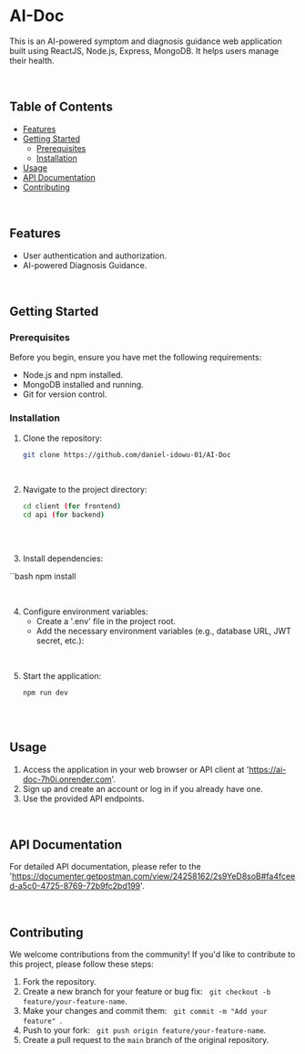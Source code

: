 # AI-Doc

This is an AI-powered symptom and diagnosis guidance web application built using ReactJS, Node.js, Express, MongoDB. It helps users manage their health.

<br>

## Table of Contents

- [Features](#features)
- [Getting Started](#getting-started)
  - [Prerequisites](#prerequisites)
  - [Installation](#installation)
- [Usage](#usage)
- [API Documentation](#api-documentation)
- [Contributing](#contributing)

<br>

## Features

- User authentication and authorization.
- AI-powered Diagnosis Guidance.

<br>

## Getting Started

### Prerequisites

Before you begin, ensure you have met the following requirements:

- Node.js and npm installed.
- MongoDB installed and running.
- Git for version control.
  
### Installation

1. Clone the repository:

   ```bash
   git clone https://github.com/daniel-idowu-01/AI-Doc

<br>
   
2. Navigate to the project directory:

   ```bash
   cd client (for frontend)
   cd api (for backend)
 
  <br>
  
  3. Install dependencies:

   ``bash
   npm install

  <br>
  
4. Configure environment variables:
   - Create a '.env' file in the project root.
   - Add the necessary environment variables (e.g., database URL, JWT secret, etc.):

 <br>
    
5. Start the application:

   ```bash
   npm run dev
 
  <br>

## Usage

1. Access the application in your web browser or API client at 'https://ai-doc-7h0i.onrender.com'.
2. Sign up and create an account or log in if you already have one.
3. Use the provided API endpoints.

<br>

## API Documentation

For detailed API documentation, please refer to the 'https://documenter.getpostman.com/view/24258162/2s9YeD8soB#fa4fceed-a5c0-4725-8769-72b9fc2bd199'.

<br>

## Contributing

We welcome contributions from the community! If you'd like to contribute to this project, please follow these steps:

1. Fork the repository.
2. Create a new branch for your feature or bug fix:&nbsp;&nbsp;&nbsp;`git checkout -b feature/your-feature-name`.
3. Make your changes and commit them:&nbsp;&nbsp;&nbsp;`git commit -m "Add your feature" `.
4. Push to your fork:&nbsp;&nbsp;&nbsp;`git push origin feature/your-feature-name`.
5. Create a pull request to the `main` branch of the original repository.

<br>
